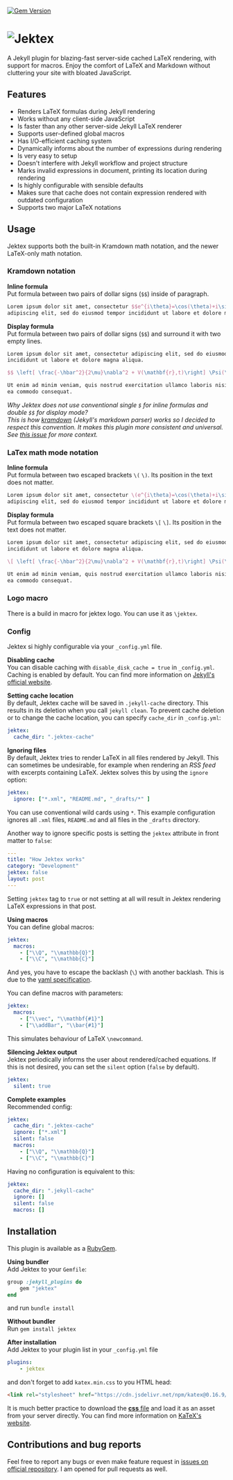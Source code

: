 [![Gem Version](https://badge.fury.io/rb/jektex.svg)](https://rubygems.org/gems/jektex)

# ![Jektex](https://blackblog.cz/assets/img/projects/jektex.svg)
A Jekyll plugin for blazing-fast server-side cached LaTeX rendering, with support for macros.
Enjoy the comfort of LaTeX and Markdown without cluttering your site with bloated JavaScript.

## Features
- Renders LaTeX formulas during Jekyll rendering
- Works without any client-side JavaScript
- Is faster than any other server-side Jekyll LaTeX renderer
- Supports user-defined global macros
- Has I/O-efficient caching system
- Dynamically informs about the number of expressions during rendering
- Is very easy to setup
- Doesn't interfere with Jekyll workflow and project structure
- Marks invalid expressions in document, printing its location during rendering
- Is highly configurable with sensible defaults
- Makes sure that cache does not contain expression rendered with outdated configuration
- Supports two major LaTeX notations

## Usage
Jektex supports both the built-in Kramdown math notation, and the newer LaTeX-only math notation.

### Kramdown notation
**Inline formula**  
Put formula between two pairs of dollar signs (`$$`) inside of paragraph.
```latex
Lorem ipsum dolor sit amet, consectetur $$e^{i\theta}=\cos(\theta)+i\sin(\theta)$$
adipiscing elit, sed do eiusmod tempor incididunt ut labore et dolore magna aliqua.
```

**Display formula**  
Put formula between two pairs of dollar signs (`$$`) and surround it with two empty lines.
```latex
Lorem ipsum dolor sit amet, consectetur adipiscing elit, sed do eiusmod tempor
incididunt ut labore et dolore magna aliqua.

$$ \left[ \frac{-\hbar^2}{2\mu}\nabla^2 + V(\mathbf{r},t)\right] \Psi(\mathbf{r},t) $$

Ut enim ad minim veniam, quis nostrud exercitation ullamco laboris nisi ut aliquip ex
ea commodo consequat.
```

_Why Jektex does not use conventional single `$` for inline formulas and double `$$` for
display mode?  
This is how [kramdown](https://kramdown.gettalong.org/) (Jekyll's markdown parser) works 
so I decided to respect this convention. It makes this plugin more consistent and universal.
See [this issue](https://github.com/gettalong/kramdown/issues/762) for more context._


### LaTex math mode notation
**Inline formula**  
Put formula between two escaped brackets `\(` `\)`.
Its position in the text does not matter.
```latex
Lorem ipsum dolor sit amet, consectetur \(e^{i\theta}=\cos(\theta)+i\sin(\theta)\)
adipiscing elit, sed do eiusmod tempor incididunt ut labore et dolore magna aliqua.
```

**Display formula**  
Put formula between two escaped square brackets `\[` `\]`.
Its position in the text does not matter.
```latex
Lorem ipsum dolor sit amet, consectetur adipiscing elit, sed do eiusmod tempor
incididunt ut labore et dolore magna aliqua.

\[ \left[ \frac{-\hbar^2}{2\mu}\nabla^2 + V(\mathbf{r},t)\right] \Psi(\mathbf{r},t) \]

Ut enim ad minim veniam, quis nostrud exercitation ullamco laboris nisi ut aliquip ex
ea commodo consequat.
```

### Logo macro
There is a build in macro for jektex logo. You can use it as `\jektex`.

### Config
Jektex si highly configurable via your `_config.yml` file.

**Disabling cache**  
You can disable caching with `disable_disk_cache = true` in `_config.yml`.
Caching is enabled by default.
You can find more information on [Jekyll's official website](https://jekyllrb.com/docs/configuration/options/).

**Setting cache location**  
By default, Jektex cache will be saved in `.jekyll-cache` directory.
This results in its deletion when you call `jekyll clean`.
To prevent cache deletion or to change the cache location, you can specify `cache_dir` in `_config.yml`:
```yaml
jektex:
  cache_dir: ".jektex-cache"
```

**Ignoring files**  
By default, Jektex tries to render LaTeX in all files rendered by Jekyll.
This can sometimes be undesirable, for example when rendering an _RSS feed_ with excerpts containing LaTeX.
Jektex solves this by using the `ignore` option:
```yaml
jektex:
  ignore: ["*.xml", "README.md", "_drafts/*" ]
```

You can use conventional wild cards using `*`.
This example configuration ignores all `.xml` files, `README.md` and all files in the `_drafts` directory.

Another way to ignore specific posts is setting the `jektex` attribute in front matter to `false`:
```yaml
---
title: "How Jektex works"
category: "Development"
jektex: false
layout: post
---
```

Setting `jektex` tag to `true` or not setting at all will result in Jektex rendering LaTeX expressions in that post.

**Using macros**  
You can define global macros:
```yaml
jektex:
  macros:
    - ["\\Q", "\\mathbb{Q}"]
    - ["\\C", "\\mathbb{C}"]
```
And yes, you have to escape the backlash (`\`) with another backlash.
This is due to the [yaml specification](https://yaml.org/).

You can define macros with parameters:
```yaml
jektex:
  macros:
    - ["\\vec", "\\mathbf{#1}"]
    - ["\\addBar", "\\bar{#1}"]
```
This simulates behaviour of LaTeX `\newcommand`.

**Silencing Jektex output**  
Jektex periodically informs the user about rendered/cached equations.
If this is not desired, you can set the `silent` option (`false` by default).
```yaml
jektex:
  silent: true
```

**Complete examples**  
Recommended config:
```yaml
jektex:
  cache_dir: ".jektex-cache"
  ignore: ["*.xml"]
  silent: false
  macros:
    - ["\\Q", "\\mathbb{Q}"]
    - ["\\C", "\\mathbb{C}"]
```

Having no configuration is equivalent to this:
```yaml
jektex:
  cache_dir: ".jekyll-cache"
  ignore: []
  silent: false
  macros: []
```

## Installation
This plugin is available as a [RubyGem](https://rubygems.org/gems/jektex).

**Using bundler**  
Add Jektex to your `Gemfile`:
```ruby
group :jekyll_plugins do
    gem "jektex"
end
```

and run `bundle install`

**Without bundler**  
Run `gem install jektex`

**After installation**  
Add Jektex to your plugin list in your `_config.yml` file
```yaml
plugins:
    - jektex
```

and don't forget to add `katex.min.css` to you HTML head:
```html
<link rel="stylesheet" href="https://cdn.jsdelivr.net/npm/katex@0.16.9/dist/katex.min.css" integrity="sha384-MlJdn/WNKDGXveldHDdyRP1R4CTHr3FeuDNfhsLPYrq2t0UBkUdK2jyTnXPEK1NQ" crossorigin="anonymous">
```
It is much better practice to download the [**css** file](https://cdn.jsdelivr.net/npm/katex@0.16.9/dist/katex.min.css) and load it as an asset from your server directly.
You can find more information on [KaTeX's website](https://katex.org/docs/browser.html).

## Contributions and bug reports
Feel free to report any bugs or even make feature request in [issues on official repository](https://github.com/yagarea/jektex/issues).
I am opened for pull requests as well.

